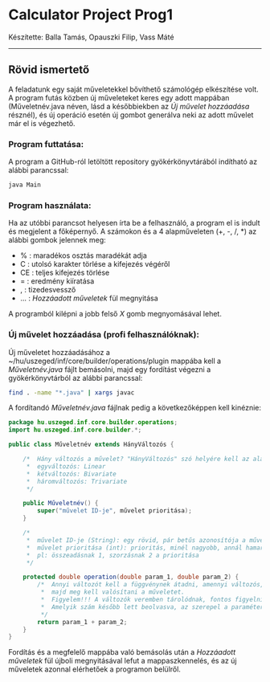 # Calculator Project Prog1
Készítette: Balla Tamás, Opauszki Filip, Vass Máté

---

## Rövid ismertető
A feladatunk egy saját műveletekkel bővíthető számológép elkészítése volt. A program futás közben új műveleteket keres egy adott mappában (Műveletnév.java néven, lásd a későbbiekben az *Új művelet hozzáadása* résznél), és új operáció esetén új gombot generálva neki az adott művelet már el is végezhető.

### Program futtatása:
A program a GitHub-ról letöltött repository gyökérkönyvtárából indítható az alábbi parancssal:
```bash
java Main
```

### Program használata:
Ha az utóbbi parancsot helyesen írta be a felhasználó, a program el is indult és megjelent a főképernyő. A számokon és a 4 alapműveleten (+, -, /, \*) az alábbi gombok jelennek meg:

* %   :	maradékos osztás maradékát adja
* C   :	utolsó karakter törlése a kifejezés végéről
* CE  :	teljes kifejezés törlése
* =   :	eredmény kiíratása
* ,   :	tizedesvessző
* ... :	*Hozzáadott műveletek* fül megnyitása

A programból kilépni a jobb felső *X* gomb megnyomásával lehet.


### Új művelet hozzáadása (profi felhasználóknak):
Új műveletet hozzáadásához a ~/hu/uszeged/inf/core/builder/operations/plugin mappába kell a *Műveletnév.java* fájlt bemásolni, majd egy fordítást végezni a gyökérkönyvtárból az alábbi parancssal:
```bash
find . -name "*.java" | xargs javac
```
A fordítandó *Műveletnév.java* fájlnak pedig a következőképpen kell kinéznie:
```java
package hu.uszeged.inf.core.builder.operations;
import hu.uszeged.inf.core.builder.*;

public class Műveletnév extends HányVáltozós {

	/*	Hány változós a művelet? "HányVáltozós" szó helyére kell az alábbiak egyikét írni:
	 *	egyváltozós: Linear
	 *	kétváltozós: Bivariate
	 *	háromváltozós: Trivariate
	 */

	public Műveletnév() {
		super("művelet ID-je", művelet prioritása);
	}

	/*
	 *	művelet ID-je (String): egy rövid, pár betűs azonosítója a műveletnek, ami még nincs használatban
	 *	művelet prioritása (int): prioritás, minél nagyobb, annál hamarabb kell elvégezni
	 *	pl: összeadásnak 1, szorzásnak 2 a prioritása
	 */

	protected double operation(double param_1, double param_2) {
		/*	Annyi változót kell a függvénynek átadni, amennyi változós,
		 *	majd meg kell valósítani a műveletet.
		 *	Figyelem!!! A változók veremben tárolódnak, fontos figyelni a számok sorrendjére.
		 *	Amelyik szám később lett beolvasva, az szerepel a paraméterek között hamarabb.
		 */
		return param_1 + param_2;
	}
}
```
Fordítás és a megfelelő mappába való bemásolás után a *Hozzáadott műveletek* fül újboli megnyitásával lefut a mappaszkennelés, és az új műveletek azonnal elérhetőek a programon belülről.